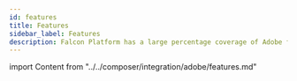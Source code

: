 ```yaml
---
id: features
title: Features
sidebar_label: Features
description: Falcon Platform has a large percentage coverage of Adobe features.
---
```


import Content from "../../composer/integration/adobe/features.md"

<Content />